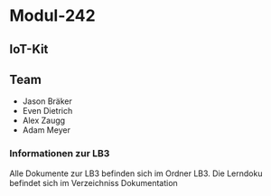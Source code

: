 # Modul-242

## IoT-Kit

## Team
- Jason Bräker
- Even Dietrich
- Alex Zaugg
- Adam Meyer

### Informationen zur LB3

Alle Dokumente zur LB3 befinden sich im Ordner LB3. Die Lerndoku befindet sich im Verzeichniss Dokumentation
